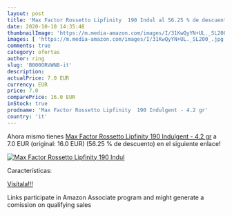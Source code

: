 ```yaml
---
layout: post
title: 'Max Factor Rossetto Lipfinity  190 Indul al 56.25 % de descuento'
date: 2020-10-10 14:35:48
thumbnailImage: 'https://m.media-amazon.com/images/I/31KwQyYN+UL._SL200_.jpg'
images: [ 'https://m.media-amazon.com/images/I/31KwQyYN+UL._SL200_.jpg' ]
comments: true
category: ofertas
author: ring
slug: 'B000ORVWN8-it'
description:
actualPrice: 7.0 EUR
currency: EUR
price: 7.0
comparePrice: 16.0 EUR
inStock: true
prodname: 'Max Factor Rossetto Lipfinity  190 Indulgent - 4.2 gr'
country: 'it'
---
```


Ahora mismo tienes [Max Factor Rossetto Lipfinity  190 Indulgent - 4.2 gr](https://www.amazon.it/dp/B000ORVWN8/?tag=tolees00-21) a 7.0 EUR (original: 16.0 EUR) (56.25 %  de descuento) en el siguiente enlace!

[![Max Factor Rossetto Lipfinity  190 Indul](https://m.media-amazon.com/images/I/31KwQyYN+UL._SL200_.jpg)](https://www.amazon.it/dp/B000ORVWN8/?tag=tolees00-21)

Características:


[Visítala!!!](https://www.amazon.it/dp/B000ORVWN8/?tag=tolees00-21)

Links participate in Amazon Associate program and might generate a comission on qualifying sales

